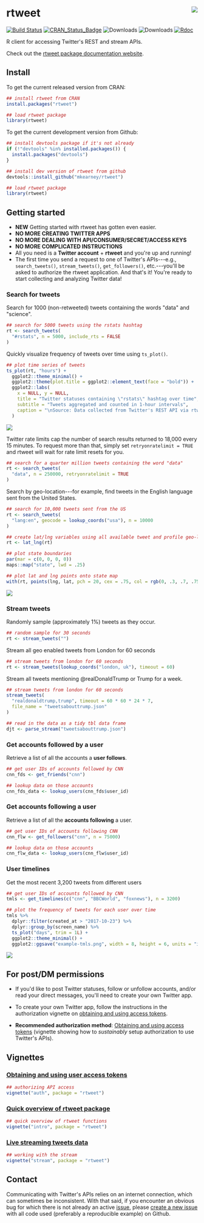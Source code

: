 
<!-- README.md is generated from README.Rmd. Please edit that file -->
rtweet <img src="man/figures/logo.png" align="right" />
=======================================================

[![Build Status](https://travis-ci.org/mkearney/rtweet.svg?branch=master)](https://travis-ci.org/mkearney/rtweet) [![CRAN\_Status\_Badge](http://www.r-pkg.org/badges/version/rtweet)](https://CRAN.R-project.org/package=rtweet) ![Downloads](https://cranlogs.r-pkg.org/badges/rtweet) ![Downloads](https://cranlogs.r-pkg.org/badges/grand-total/rtweet) <!-- [![Travis-CI Build Status](https://travis-ci.org/mkearney/rtweet.svg?branch=master)](https://travis-ci.org/mkearney/rtweet) --> <!-- [![Coverage Status](https://img.shields.io/codecov/c/github/mkearney/rtweet/master.svg)](https://codecov.io/gh/mkearney/rtweet) --> [![Rdoc](http://www.rdocumentation.org/badges/version/rtweet)](http://www.rdocumentation.org/packages/rtweet)

R client for accessing Twitter's REST and stream APIs.

Check out the [rtweet package documentation website](http://rtweet.info).

Install
-------

To get the current released version from CRAN:

``` r
## install rtweet from CRAN
install.packages("rtweet")

## load rtweet package
library(rtweet)
```

To get the current development version from Github:

``` r
## install devtools package if it's not already
if (!"devtools" %in% installed.packages()) {
  install.packages("devtools")
}

## install dev version of rtweet from github
devtools::install_github("mkearney/rtweet")

## load rtweet package
library(rtweet)
```

Getting started
---------------

-   **NEW** Getting started with rtweet has gotten even easier.
-   **NO MORE CREATING TWITTER APPS**
-   **NO MORE DEALING WITH API/CONSUMER/SECRET/ACCESS KEYS**
-   **NO MORE COMPLICATED INSTRUCTIONS**
-   All you need is a **Twitter account** + **rtweet** and you're up and running!
-   The first time you send a request to one of Twitter's APIs---e.g., `search_tweets()`, `stream_tweets()`, `get_followers()`, etc.---you'll be asked to authorize the rtweet application. And that's it! You're ready to start collecting and analyzing Twitter data!

### Search for tweets

Search for 1000 (non-retweeted) tweets containing the words "data" and "science".

``` r
## search for 5000 tweets using the rstats hashtag
rt <- search_tweets(
  "#rstats", n = 5000, include_rts = FALSE
)
```

Quickly visualize frequency of tweets over time using `ts_plot()`.

``` r
## plot time series of tweets
ts_plot(rt, "hours") +
  ggplot2::theme_minimal() +
  ggplot2::theme(plot.title = ggplot2::element_text(face = "bold")) +
  ggplot2::labs(
    x = NULL, y = NULL,
    title = "Twitter statuses containing \"rstats\" hashtag over time",
    subtitle = "Tweets aggregated and counted in 1-hour intervals",
    caption = "\nSource: Data collected from Twitter's REST API via rtweet"
  )
```

![](example-rstatsts.png)

Twitter rate limits cap the number of search results returned to 18,000 every 15 minutes. To request more than that, simply set `retryonratelimit = TRUE` and rtweet will wait for rate limit resets for you.

``` r
## search for a quarter million tweets containing the word "data"
rt <- search_tweets(
  "data", n = 250000, retryonratelimit = TRUE
)
```

Search by geo-location---for example, find tweets in the English language sent from the United States.

``` r
## search for 10,000 tweets sent from the US
rt <- search_tweets(
  "lang:en", geocode = lookup_coords("usa"), n = 10000
)

## create lat/lng variables using all available tweet and profile geo-location data
rt <- lat_lng(rt)

## plot state boundaries
par(mar = c(0, 0, 0, 0))
maps::map("state", lwd = .25)

## plot lat and lng points onto state map
with(rt, points(lng, lat, pch = 20, cex = .75, col = rgb(0, .3, .7, .75)))
```

![](example-statemap.png)

### Stream tweets

Randomly sample (approximately 1%) tweets as they occur.

``` r
## random sample for 30 seconds
rt <- stream_tweets("")
```

Stream all geo enabled tweets from London for 60 seconds

``` r
## stream tweets from london for 60 seconds
rt <- stream_tweets(lookup_coords("london, uk"), timeout = 60)
```

Stream all tweets mentioning @realDonaldTrump or Trump for a week.

``` r
## stream tweets from london for 60 seconds
stream_tweets(
  "realdonaldtrump,trump", timeout = 60 * 60 * 24 * 7,
  file_name = "tweetsabouttrump.json"
)

## read in the data as a tidy tbl data frame
djt <- parse_stream("tweetsabouttrump.json")
```

### Get accounts followed by a user

Retrieve a list of all the accounts a **user follows**.

``` r
## get user IDs of accounts followed by CNN
cnn_fds <- get_friends("cnn")

## lookup data on those accounts
cnn_fds_data <- lookup_users(cnn_fds$user_id)
```

### Get accounts following a user

Retrieve a list of all the **accounts following** a user.

``` r
## get user IDs of accounts following CNN
cnn_flw <- get_followers("cnn", n = 75000)

## lookup data on those accounts
cnn_flw_data <- lookup_users(cnn_flw$user_id)
```

### User timelines

Get the most recent 3,200 tweets from different users

``` r
## get user IDs of accounts followed by CNN
tmls <- get_timelines(c("cnn", "BBCWorld", "foxnews"), n = 3200)

## plot the frequency of tweets for each user over time
tmls %>%
  dplyr::filter(created_at > "2017-10-23") %>%
  dplyr::group_by(screen_name) %>%
  ts_plot("days", trim = 1L) +
  ggplot2::theme_minimal() +
  ggplot2::ggsave("example-tmls.png", width = 8, height = 6, units = "in")
```

![](example-tmls.png)

For post/DM permissions
-----------------------

-   If you'd like to post Twitter statuses, follow or unfollow accounts, and/or read your direct messages, you'll need to create your own Twitter app.
-   To create your own Twitter app, follow the instructions in the authorization vignette on [obtaining and using access tokens](http://rtweet.info/index.html).

-   **Recommended authorization method**: [Obtaining and using access tokens](http://rtweet.info/articles/auth.html) (vignette showing how to *sustainably* setup authorization to use Twitter's APIs).

Vignettes
---------

### [Obtaining and using user access tokens](http://rtweet.info/articles/auth.html)

``` r
## authorizing API access
vignette("auth", package = "rtweet")
```

### [Quick overview of rtweet package](http://rtweet.info/articles/intro.html)

``` r
## quick overview of rtweet functions
vignette("intro", package = "rtweet")
```

### [Live streaming tweets data](http://rtweet.info/articles/stream.html)

``` r
## working with the stream
vignette("stream", package = "rtweet")
```

Contact
-------

Communicating with Twitter's APIs relies on an internet connection, which can sometimes be inconsistent. With that said, if you encounter an obvious bug for which there is not already an active [issue](https://github.com/mkearney/rtweet/issues), please [create a new issue](https://github.com/mkearney/rtweet/issues/new) with all code used (preferably a reproducible example) on Github.
